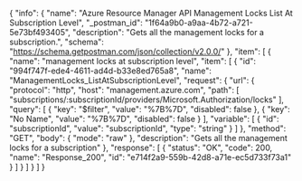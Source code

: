 {
  "info": {
    "name": "Azure Resource Manager API Management Locks List At Subscription Level",
    "_postman_id": "1f64a9b0-a9aa-4b72-a721-5e73bf493405",
    "description": "Gets all the management locks for a subscription.",
    "schema": "https://schema.getpostman.com/json/collection/v2.0.0/"
  },
  "item": [
    {
      "name": "management locks at subscription level",
      "item": [
        {
          "id": "994f747f-ede4-4611-ad4d-b33e8ed765a8",
          "name": "ManagementLocks_ListAtSubscriptionLevel",
          "request": {
            "url": {
              "protocol": "http",
              "host": "management.azure.com",
              "path": [
                "subscriptions/:subscriptionId/providers/Microsoft.Authorization/locks"
              ],
              "query": [
                {
                  "key": "$filter",
                  "value": "%7B%7D",
                  "disabled": false
                },
                {
                  "key": "No Name",
                  "value": "%7B%7D",
                  "disabled": false
                }
              ],
              "variable": [
                {
                  "id": "subscriptionId",
                  "value": "subscriptionId",
                  "type": "string"
                }
              ]
            },
            "method": "GET",
            "body": {
              "mode": "raw"
            },
            "description": "Gets all the management locks for a subscription"
          },
          "response": [
            {
              "status": "OK",
              "code": 200,
              "name": "Response_200",
              "id": "e714f2a9-559b-42d8-a71e-ec5d733f73a1"
            }
          ]
        }
      ]
    }
  ]
}